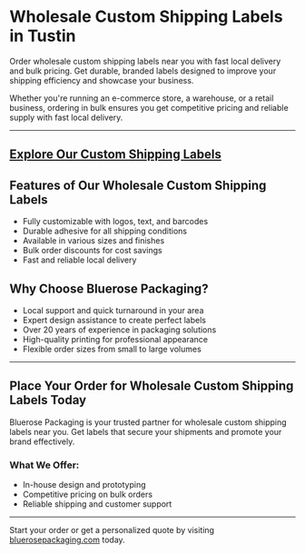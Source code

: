 # Wholesale Custom Shipping Labels in Tustin 

Order wholesale custom shipping labels near you with fast local delivery and bulk pricing. Get durable, branded labels designed to improve your shipping efficiency and showcase your business.

Whether you're running an e-commerce store, a warehouse, or a retail business, ordering in bulk ensures you get competitive pricing and reliable supply with fast local delivery.

---
[Explore Our Custom Shipping Labels](https://www.bluerosepackaging.com/product-category/custom-products/shipping-labels/)
---

## Features of Our Wholesale Custom Shipping Labels

- Fully customizable with logos, text, and barcodes  
- Durable adhesive for all shipping conditions  
- Available in various sizes and finishes  
- Bulk order discounts for cost savings  
- Fast and reliable local delivery  

## Why Choose Bluerose Packaging?

- Local support and quick turnaround in your area  
- Expert design assistance to create perfect labels  
- Over 20 years of experience in packaging solutions  
- High-quality printing for professional appearance  
- Flexible order sizes from small to large volumes  

---

## Place Your Order for Wholesale Custom Shipping Labels Today

Bluerose Packaging is your trusted partner for wholesale custom shipping labels near you. Get labels that secure your shipments and promote your brand effectively.

### What We Offer:

- In-house design and prototyping  
- Competitive pricing on bulk orders  
- Reliable shipping and customer support  

---

Start your order or get a personalized quote by visiting [bluerosepackaging.com](https://www.bluerosepackaging.com) today.

